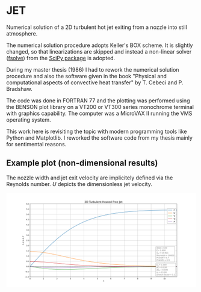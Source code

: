 # JET

Numerical solution of a 2D turbulent hot jet exiting from a nozzle into still atmosphere.

The numerical solution procedure adopts Keller's BOX scheme. It is slightly changed, so that linearizations are skipped and instead a non-linear solver ([fsolve](https://docs.scipy.org/doc/scipy/reference/generated/scipy.optimize.fsolve.html)) from the [SciPy package](https://docs.scipy.org/doc/scipy/reference/index.html) is adopted.

During my master thesis (1986) I had to rework the numerical solution procedure and also the software given in the book "Physical and computational aspects of convective heat transfer" by T. Cebeci and P. Bradshaw.

The code was done in FORTRAN 77 and the plotting was performed using the BENSON plot library on a VT200 or VT300 series monochrome terminal with graphics capability. The computer was a MicroVAX II running the VMS operating system.

This work here is revisiting the topic with modern programming tools like Python and Matplotlib. I reworked the software code from my thesis mainly for sentimental reasons.

## Example plot (non-dimensional results)

The nozzle width and jet exit velocity are implicitely defined via the Reynolds number. $U$ depicts the dimensionless jet velocity.

![Image](profiles_0020.png)